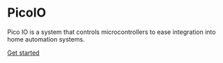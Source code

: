 # PicoIO

Pico IO is a system that controls microcontrollers to ease integration into home automation systems.

<a href="https://picoio.org">Get started</a>
